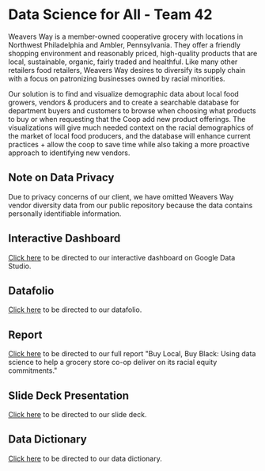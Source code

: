 # Data Science for All - Team 42


Weavers Way is a member-owned cooperative grocery with locations in Northwest Philadelphia and Ambler, Pennsylvania. They offer a friendly shopping environment and reasonably priced, high-quality products that are local, sustainable, organic, fairly traded and healthful. Like many other retailers food retailers, Weavers Way desires to diversify its supply chain with a focus on patronizing businesses owned by racial minorities. 

Our solution is to find and visualize demographic data about local food growers, vendors & producers and to create a searchable database for department buyers and customers to browse when choosing what products to buy or when requesting that the Coop add new product offerings. The visualizations will give much needed context on the racial demographics of the market of local food producers, and the database will enhance current practices + allow the coop to save time while also taking a more proactive approach to identifying new vendors. 

## Note on Data Privacy 

Due to privacy concerns of our client, we have omitted Weavers Way vendor diversity data from our public repository because the data contains personally identifiable information.

 ## Interactive Dashboard
 
 [Click here](https://datastudio.google.com/reporting/b48c70d4-60a4-4a4b-90a3-04b5406ddd41/page/qI5xB) to be directed to our interactive dashboard on Google Data Studio.
 
 ## Datafolio
 
 [Click here](https://docs.google.com/presentation/d/11rc0R9fbbTfx9duZdY9dKX-PpKPbnRO4vW6fQzoSeME/edit?usp=sharing) to be directed to our datafolio.
 
 ## Report
 
 [Click here](https://www.canva.com/design/DAEVCBN1nuw/2kMYWiGeI5pck-rHuPGN0w/view?utm_content=DAEVCBN1nuw&utm_campaign=designshare&utm_medium=link&utm_source=sharebutton) to be directed to our full report "Buy Local, Buy Black: Using data science to help a grocery store co-op deliver on its racial equity commitments."
 
 ## Slide Deck Presentation
 
 [Click here](https://www.canva.com/design/DAEUwkSssm0/u5TnDGbJ1cwpt9RDE25k9w/view?utm_content=DAEUwkSssm0&utm_campaign=designshare&utm_medium=link&utm_source=sharebutton) to be directed to our slide deck.
 
 ## Data Dictionary 
[Click here](https://docs.google.com/spreadsheets/d/1JJfylVZ5yh4v3nD8U0VTURrLHBI3CErSe-cmbgrWV5g/edit#gid=1321902503) to be directed to our data dictionary. 
